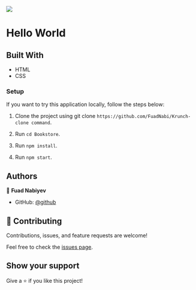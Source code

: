 ![](https://img.shields.io/badge/Microverse-blueviolet)

# Hello World



## Built With

- HTML
- CSS

### Setup
If you want to try this application locally, follow the steps below:

1. Clone the project using git clone `https://github.com/FuadNabi/Krunch-clone command`.

2. Run `cd Bookstore`.

3. Run `npm install`.

4. Run `npm start`.



## Authors

👤 **Fuad Nabiyev**

- GitHub: [@github](https://github.com/FuadNabi/Creative-Agency-Clone)


## 🤝 Contributing

Contributions, issues, and feature requests are welcome!

Feel free to check the [issues page](https://github.com/FuadNabi/Hello-World/issues).

## Show your support

Give a ⭐️ if you like this project!
